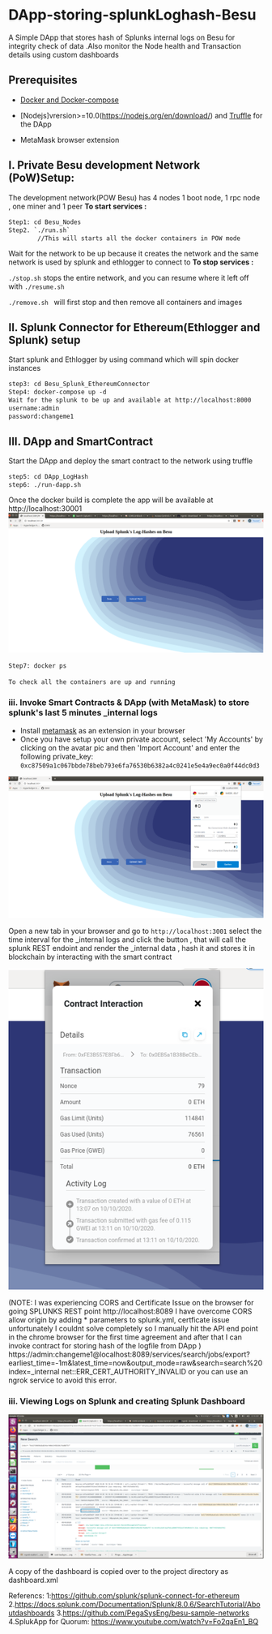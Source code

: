 # DApp-storing-splunkLoghash-Besu
A Simple DApp that stores hash of Splunks internal logs on Besu for integrity check of data .Also monitor the Node health and Transaction details using custom dashboards

## Prerequisites

- [Docker and Docker-compose](https://docs.docker.com/compose/install/)

- [Nodejs]vrersion>=10.0(https://nodejs.org/en/download/) and [Truffle](https://www.trufflesuite.com/truffle)  for the DApp

- MetaMask browser extension


## I. Private Besu development Network (PoW)Setup:
The development network(POW Besu) has 4 nodes 1 boot node, 1 rpc node , one miner and 1 peer
**To start services :**
```
Step1: cd Besu_Nodes
Step2. `./run.sh`
        //This will starts all the docker containers in POW mode
```
Wait for the network to be up because it creates the network and the same network is used by splunk and ethlogger to connect to
**To stop services :**

`./stop.sh` stops the entire network, and you can resume where it left off with `./resume.sh` 

`./remove.sh ` will first stop and then remove all containers and images
## II.  Splunk Connector for Ethereum(Ethlogger and Splunk) setup

Start splunk and Ethlogger by using command which will spin docker instances
```
step3: cd Besu_Splunk_EthereumConnector
Step4: docker-compose up -d
Wait for the splunk to be up and available at http://localhost:8000
username:admin
password:changeme1
```

## III. DApp and SmartContract

Start the DApp and deploy the smart contract to the network using truffle
```
step5: cd DApp_LogHash
step6: ./run-dapp.sh
```
Once the docker build is complete the app will be available at http://localhost:30001
![Image basic_pow](./DApp_LogHash/images/dapp.png)


```
Step7: docker ps 

To check all the containers are up and running

```
### iii. Invoke Smart Contracts & DApp (with MetaMask) to store splunk's last 5 minutes _internal logs

- Install [metamask](https://metamask.io/) as an extension in your browser
- Once you have setup your own private account, select 'My Accounts' by clicking on the avatar pic and then 'Import Account' and enter the following private_key: `0xc87509a1c067bbde78beb793e6fa76530b6382a4c0241e5e4a9ec0a0f44dc0d3`

![Image dapp](./DApp_LogHash/images/dapp_metamask.png)

Open a new tab in your browser and go to `http://localhost:3001` select the time interval for the _internal logs and click the button , that will call the splunk REST endoint and render the _internal data , hash it and stores it in blockchain by interacting with the smart contract

![Image dapp](./DApp_LogHash/images/confirmed_transactions_onmetamask.png)


(NOTE: I was experiencing CORS and Certificate Issue on the browser for going SPLUNKS REST point http://localhost:8089
I have overcome CORS allow origin by adding * parameters to splunk.yml, certficate issue unfortunately I couldnt solve completely so I manually hit the API end point in the chrome browser for the first time  agreement and after that I can invoke contract for storing hash of the logfile from DApp )
https://admin:changeme1@localhost:8089/services/search/jobs/export?earliest_time=-1m&latest_time=now&output_mode=raw&search=search%20index=_internal net::ERR_CERT_AUTHORITY_INVALID or you can use an ngrok service to avoid this error.

### iii. Viewing Logs on Splunk and creating Splunk Dashboard
![Image dapp](./DApp_LogHash/images/splunk_logs.png)

A copy of the dashboard is copied over to the project directory as dashboard.xml


Referencs:
1:https://github.com/splunk/splunk-connect-for-ethereum
2.https://docs.splunk.com/Documentation/Splunk/8.0.6/SearchTutorial/Aboutdashboards
3.https://github.com/PegaSysEng/besu-sample-networks
4.SplukApp for Quorum: https://www.youtube.com/watch?v=Fo2qaEn1_BQ